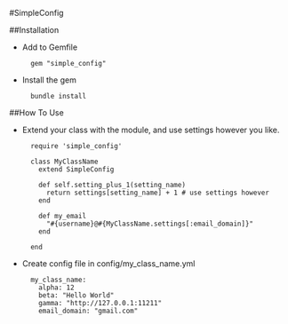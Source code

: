 #SimpleConfig

##Installation

* Add to Gemfile

        gem "simple_config"

* Install the gem

        bundle install

##How To Use

* Extend your class with the module, and use settings however you like.

        require 'simple_config'
        
        class MyClassName
          extend SimpleConfig

          def self.setting_plus_1(setting_name)
            return settings[setting_name] + 1 # use settings however
          end

          def my_email
            "#{username}@#{MyClassName.settings[:email_domain]}"
          end

        end
        

* Create config file in config/my\_class\_name.yml

        my_class_name:
          alpha: 12
          beta: "Hello World"
          gamma: "http://127.0.0.1:11211"
          email_domain: "gmail.com"

